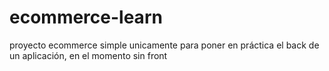 # ecommerce-learn
proyecto ecommerce simple unicamente para poner en práctica el back de un aplicación, en el momento sin front
